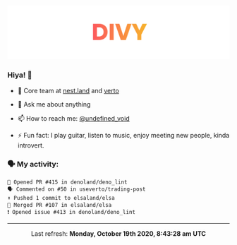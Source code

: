 
![](https://github.com/divy-work/divy-work/raw/master/assets/divy.png)

### Hiya! 👋

- 🔭 Core team at [nest.land](https://github.com/nestdotland/nest.land) and [verto](https://github.com/useverto/verto)

- 💬 Ask me about anything

- 📫 How to reach me: [@undefined_void](https://instagram.com/divy.exe)

- ⚡ Fun fact: I play guitar, listen to music, enjoy meeting new people, kinda introvert.

### 🗣 My activity:

```
💪 Opened PR #415 in denoland/deno_lint
🗣 Commented on #50 in useverto/trading-post
⬆️ Pushed 1 commit to elsaland/elsa
🎉 Merged PR #107 in elsaland/elsa
❗️ Opened issue #413 in denoland/deno_lint
```

------------
<p align="center">Last refresh: <b>Monday, October 19th 2020, 8:43:28 am UTC</b></p>
